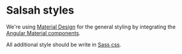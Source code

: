 # Salsah styles

We're using [Material Design](https://material.google.com/#) for the general styling by integrating the [Angular Material components](https://material.angular.io).

All additional style should be write in [Sass css](http://sass-lang.com).


 



